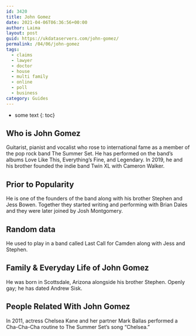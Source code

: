 ```yaml
---
id: 3420
title: John Gomez
date: 2021-04-06T06:36:56+00:00
author: Laima
layout: post
guid: https://ukdataservers.com/john-gomez/
permalink: /04/06/john-gomez
tags:
  - claims
  - lawyer
  - doctor
  - house
  - multi family
  - online
  - poll
  - business
category: Guides
---
```


* some text
{: toc}


## Who is John Gomez
                  
                  
                  
Guitarist, pianist and vocalist who rose to international fame as a member of the pop rock band The Summer Set. He has performed on the band&#8217;s albums Love Like This, Everything&#8217;s Fine, and Legendary. In 2019, he and his brother founded the indie band Twin XL with Cameron Walker.
                  
              
            
              
            
                
                
                
## Prior to Popularity
                  
                  
                  
He is one of the founders of the band along with his brother Stephen and Jess Bowen. Together they started writing and performing with Brian Dales and they were later joined by Josh Montgomery.
                  
              
            
              
            
                
                
                
## Random data
                  
                  
                  
He used to play in a band called Last Call for Camden along with Jess and Stephen.
                  
              
            
              
            
                
                
                
## Family & Everyday Life of John Gomez
                  
                  
                  
He was born in Scottsdale, Arizona alongside his brother Stephen. Openly gay; he has dated Andrew Sisk.
                  
              
            
              
            
                
                
                
## People Related With John Gomez
                  
                  
                  
In 2011, actress Chelsea Kane and her partner Mark Ballas performed a Cha-Cha-Cha routine to The Summer Set&#8217;s song &#8220;Chelsea.&#8221;
                  
              
            
              
            
                
              
            
              
              
            
            
              
            
          
          
          
